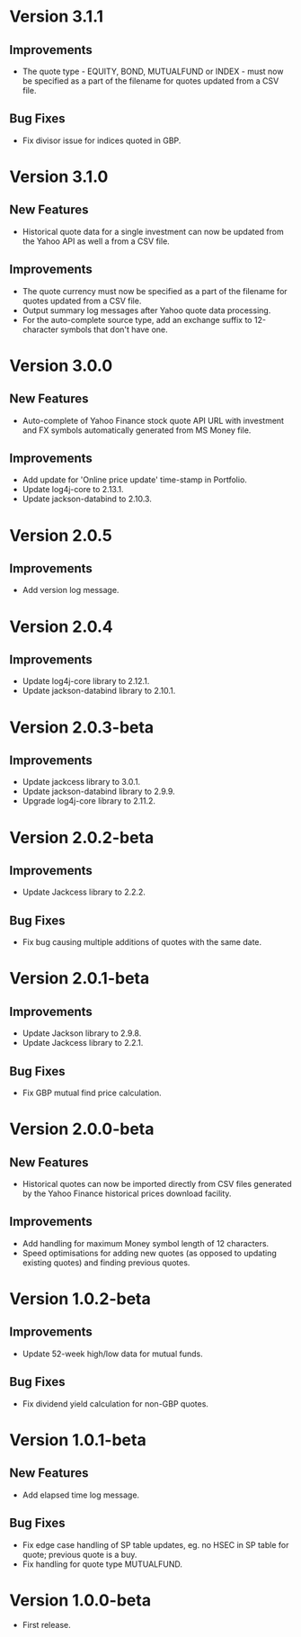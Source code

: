 # Version 3.1.1

## Improvements
* The quote type - EQUITY, BOND, MUTUALFUND or INDEX - must now be specified as a part of the filename for quotes updated from a CSV file. 

## Bug Fixes
* Fix divisor issue for indices quoted in GBP.

# Version 3.1.0

## New Features
* Historical quote data for a single investment can now be updated from the Yahoo API as well a from a CSV file.

## Improvements
* The quote currency must now be specified as a part of the filename for quotes updated from a CSV file.
* Output summary log messages after Yahoo quote data processing.
* For the auto-complete source type, add an exchange suffix to 12-character symbols that don't have one.

# Version 3.0.0

## New Features
* Auto-complete of Yahoo Finance stock quote API URL with investment and FX symbols automatically generated from MS Money file.

## Improvements
* Add update for 'Online price update' time-stamp in Portfolio.
* Update log4j-core to 2.13.1.
* Update jackson-databind to 2.10.3.

# Version 2.0.5

## Improvements
* Add version log message.

# Version 2.0.4

## Improvements
* Update log4j-core library to 2.12.1.
* Update jackson-databind library to 2.10.1.

# Version 2.0.3-beta

## Improvements
* Update jackcess library to 3.0.1.
* Update jackson-databind library to 2.9.9.
* Upgrade log4j-core library to 2.11.2. 

# Version 2.0.2-beta

## Improvements
* Update Jackcess library to 2.2.2.

## Bug Fixes
* Fix bug causing multiple additions of quotes with the same date.

# Version 2.0.1-beta

## Improvements
* Update Jackson library to 2.9.8.
* Update Jackcess library to 2.2.1.

## Bug Fixes
* Fix GBP mutual find price calculation.

# Version 2.0.0-beta

## New Features
* Historical quotes can now be imported directly from CSV files generated by the Yahoo Finance historical prices download facility.

## Improvements
* Add handling for maximum Money symbol length of 12 characters.
* Speed optimisations for adding new quotes (as opposed to updating existing quotes) and finding previous quotes.

# Version 1.0.2-beta

## Improvements
* Update 52-week high/low data for mutual funds.

## Bug Fixes
* Fix dividend yield calculation for non-GBP quotes.

# Version 1.0.1-beta

## New Features
* Add elapsed time log message.

## Bug Fixes
* Fix edge case handling of SP table updates, eg. no HSEC in SP table for quote; previous quote is a buy.
* Fix handling for quote type MUTUALFUND.

# Version 1.0.0-beta
* First release.